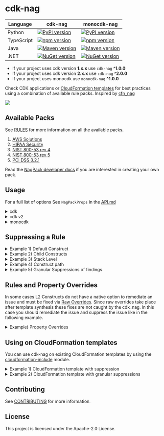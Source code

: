 <!--
Copyright Amazon.com, Inc. or its affiliates. All Rights Reserved.
SPDX-License-Identifier: Apache-2.0
-->

# cdk-nag

| Language   | cdk-nag                                                                                                                                              | monocdk-nag                                                                                                                                                  |
| ---------- | ---------------------------------------------------------------------------------------------------------------------------------------------------- | ------------------------------------------------------------------------------------------------------------------------------------------------------------ |
| Python     | [![PyPI version](https://img.shields.io/pypi/v/cdk-nag)](https://img.shields.io/pypi/v/cdk-nag)                                                      | [![PyPI version](https://img.shields.io/pypi/v/monocdk-nag)](https://img.shields.io/pypi/v/monocdk-nag)                                                      |
| TypeScript | [![npm version](https://img.shields.io/npm/v/cdk-nag)](https://img.shields.io/npm/v/cdk-nag)                                                         | [![npm version](https://img.shields.io/npm/v/monocdk-nag/latest-1?label=npm)](https://img.shields.io/npm/v/monocdk-nag/latest-1?label=npm)                   |
| Java       | [![Maven version](https://img.shields.io/maven-central/v/io.github.cdklabs/cdknag)](https://img.shields.io/maven-central/v/io.github.cdklabs/cdknag) | [![Maven version](https://img.shields.io/maven-central/v/io.github.cdklabs/monocdknag)](https://img.shields.io/maven-central/v/io.github.cdklabs/monocdknag) |
| .NET       | [![NuGet version](https://img.shields.io/nuget/v/Cdklabs.CdkNag)](https://img.shields.io/nuget/v/Cdklabs.CdkNag)                                     | [![NuGet version](https://img.shields.io/nuget/v/Cdklabs.MonocdkNag)](https://img.shields.io/nuget/v/Cdklabs.MonocdkNag)                                     |

* If your project uses cdk version **1.x.x** use `cdk-nag` **^1.0.0**
* If your project uses cdk version **2.x.x** use `cdk-nag` **^2.0.0**
* If your project uses monocdk use `monocdk-nag` **^1.0.0**

Check CDK applications or [CloudFormation templates](#using-on-cloudformation-templates) for best practices using a combination of available rule packs. Inspired by [cfn_nag](https://github.com/stelligent/cfn_nag)

![](cdk_nag.gif)

## Available Packs

See [RULES](./RULES.md) for more information on all the available packs.

1. [AWS Solutions](./RULES.md#awssolutions)
2. [HIPAA Security](./RULES.md#hipaa-security)
3. [NIST 800-53 rev 4](./RULES.md#nist-800-53-rev-4)
4. [NIST 800-53 rev 5](./RULES.md#nist-800-53-rev-5)
5. [PCI DSS 3.2.1](./RULES.md#pci-dss-321)

Read the [NagPack developer docs](./docs/NagPack.md) if you are interested in creating your own pack.

## Usage

For a full list of options See `NagPackProps` in the [API.md](./API.md#struct-nagpackprops)

<details>
<summary>cdk</summary>

```python
import { App, Aspects } from '@aws-cdk/core';
import { CdkTestStack } from '../lib/cdk-test-stack';
import { AwsSolutionsChecks } from 'cdk-nag';

const app = new App();
new CdkTestStack(app, 'CdkNagDemo');
// Simple rule informational messages
Aspects.of(app).add(new AwsSolutionsChecks());
// Additional explanations on the purpose of triggered rules
// Aspects.of(stack).add(new AwsSolutionsChecks({ verbose: true }));
```

</details><details>
<summary>cdk v2</summary>

```python
import { App, Aspects } from 'aws-cdk-lib';
import { CdkTestStack } from '../lib/cdk-test-stack';
import { AwsSolutionsChecks } from 'cdk-nag';

const app = new App();
new CdkTestStack(app, 'CdkNagDemo');
// Simple rule informational messages
Aspects.of(app).add(new AwsSolutionsChecks());
// Additional explanations on the purpose of triggered rules
// Aspects.of(stack).add(new AwsSolutionsChecks({ verbose: true }));
```

</details><details>
<summary>monocdk</summary>

```python
import { App, Aspects } from 'monocdk';
import { CdkTestStack } from '../lib/my-stack';
import { AwsSolutionsChecks } from 'monocdk-nag';

const app = new App();
new CdkTestStack(app, 'CdkNagDemo');
// Simple rule informational messages
Aspects.of(app).add(new AwsSolutionsChecks());
// Additional explanations on the purpose of triggered rules
// Aspects.of(stack).add(new AwsSolutionsChecks({ verbose: true }));
```

</details>

## Suppressing a Rule

<details>
  <summary>Example 1) Default Construct</summary>

```python
import { SecurityGroup, Vpc, Peer, Port } from '@aws-cdk/aws-ec2';
import { Construct, Stack, StackProps } from '@aws-cdk/core';
import { NagSuppressions } from 'cdk-nag';

export class CdkTestStack extends Stack {
  constructor(scope: Construct, id: string, props?: StackProps) {
    super(scope, id, props);
    const test = new SecurityGroup(this, 'test', {
      vpc: new Vpc(this, 'vpc'),
    });
    test.addIngressRule(Peer.anyIpv4(), Port.allTraffic());
    NagSuppressions.addResourceSuppressions(test, [
      { id: 'AwsSolutions-EC23', reason: 'lorem ipsum' },
    ]);
  }
}
```

</details><details>
  <summary>Example 2) Child Constructs</summary>

```python
import { User, PolicyStatement } from '@aws-cdk/aws-iam';
import { Construct, Stack, StackProps } from '@aws-cdk/core';
import { NagSuppressions } from 'cdk-nag';

export class CdkTestStack extends Stack {
  constructor(scope: Construct, id: string, props?: StackProps) {
    super(scope, id, props);
    const user = new User(this, 'rUser');
    user.addToPolicy(
      new PolicyStatement({
        actions: ['s3:PutObject'],
        resources: ['arn:aws:s3:::bucket_name/*'],
      })
    );
    // Enable adding suppressions to child constructs
    NagSuppressions.addResourceSuppressions(
      user,
      [
        {
          id: 'AwsSolutions-IAM5',
          reason: 'lorem ipsum',
          appliesTo: ['Resource::arn:aws:s3:::bucket_name/*'], // optional
        },
      ],
      true
    );
  }
}
```

</details><details>
  <summary>Example 3) Stack Level </summary>

```python
import { App, Aspects } from '@aws-cdk/core';
import { CdkTestStack } from '../lib/cdk-test-stack';
import { AwsSolutionsChecks, NagSuppressions } from 'cdk-nag';

const app = new App();
const stack = new CdkTestStack(app, 'CdkNagDemo');
Aspects.of(app).add(new AwsSolutionsChecks());
NagSuppressions.addStackSuppressions(stack, [
  { id: 'AwsSolutions-EC23', reason: 'lorem ipsum' },
]);
```

</details><details>
  <summary>Example 4) Construct path</summary>

If you received the following error on synth/deploy

```bash
[Error at /StackName/Custom::CDKBucketDeployment8675309/ServiceRole/Resource] AwsSolutions-IAM4: The IAM user, role, or group uses AWS managed policies
```

```python
import { Bucket } from '@aws-cdk/aws-s3';
import { BucketDeployment } from '@aws-cdk/aws-s3-deployment';
import { NagSuppressions } from 'cdk-nag';
import { Construct, Stack, StackProps } from '@aws-cdk/core';

export class CdkTestStack extends Stack {
  constructor(scope: Construct, id: string, props?: StackProps) {
    super(scope, id, props);
    new BucketDeployment(this, 'rDeployment', {
      sources: [],
      destinationBucket: Bucket.fromBucketName(this, 'rBucket', 'foo'),
    });
    NagSuppressions.addResourceSuppressionsByPath(
      this,
      '/StackName/Custom::CDKBucketDeployment8675309/ServiceRole/Resource',
      [{ id: 'AwsSolutions-IAM4', reason: 'at least 10 characters' }]
    );
  }
}
```

</details><details>
  <summary>Example 5) Granular Suppressions of findings</summary>

Certain rules support granular suppressions of `findings`. If you received the following errors on synth/deploy

```bash
[Error at /StackName/rFirstUser/DefaultPolicy/Resource] AwsSolutions-IAM5[Action::s3:*]: The IAM entity contains wildcard permissions and does not have a cdk_nag rule suppression with evidence for those permission.
[Error at /StackName/rFirstUser/DefaultPolicy/Resource] AwsSolutions-IAM5[Resource::*]: The IAM entity contains wildcard permissions and does not have a cdk_nag rule suppression with evidence for those permission.
[Error at /StackName/rSecondUser/DefaultPolicy/Resource] AwsSolutions-IAM5[Action::s3:*]: The IAM entity contains wildcard permissions and does not have a cdk_nag rule suppression with evidence for those permission.
[Error at /StackName/rSecondUser/DefaultPolicy/Resource] AwsSolutions-IAM5[Resource::*]: The IAM entity contains wildcard permissions and does not have a cdk_nag rule suppression with evidence for those permission.
```

By applying the following suppressions

```python
import { User } from '@aws-cdk/aws-iam';
import { NagSuppressions } from 'cdk-nag';
import { Construct, Stack, StackProps } from '@aws-cdk/core';

export class CdkTestStack extends Stack {
  constructor(scope: Construct, id: string, props?: StackProps) {
    super(scope, id, props);
    const firstUser = new User(this, 'rFirstUser');
    firstUser.addToPolicy(
      new PolicyStatement({
        actions: ['s3:*'],
        resources: ['*'],
      })
    );
    const secondUser = new User(this, 'rSecondUser');
    secondUser.addToPolicy(
      new PolicyStatement({
        actions: ['s3:*'],
        resources: ['*'],
      })
    );
    const thirdUser = new User(this, 'rSecondUser');
    thirdUser.addToPolicy(
      new PolicyStatement({
        actions: ['sqs:CreateQueue'],
        resources: [`arn:aws:sqs:${this.region}:${this.account}:*`],
      })
    );
    NagSuppressions.addResourceSuppressions(
      firstUser,
      [
        {
          id: 'AwsSolutions-IAM5',
          reason:
            "Only suppress AwsSolutions-IAM5 's3:*' finding on First User.",
          appliesTo: ['Action::s3:*'],
        },
      ],
      true
    );
    NagSuppressions.addResourceSuppressions(
      secondUser,
      [
        {
          id: 'AwsSolutions-IAM5',
          reason: 'Suppress all AwsSolutions-IAM5 findings on Second User.',
        },
      ],
      true
    );
    NagSuppressions.addResourceSuppressions(
      thirdUser,
      [
        {
          id: 'AwsSolutions-IAM5',
          reason: 'Suppress AwsSolutions-IAM5 on the SQS resource.',
          appliesTo: [
            {
              regex: '/^Resource::arn:aws:sqs:(.*):\\*$/g',
            },
          ],
        },
      ],
      true
    );
  }
}
```

You would see the following error on synth/deploy

```bash
[Error at /StackName/rFirstUser/DefaultPolicy/Resource] AwsSolutions-IAM5[Resource::*]: The IAM entity contains wildcard permissions and does not have a cdk_nag rule suppression with evidence for those permission.
```

</details>

## Rules and Property Overrides

In some cases L2 Constructs do not have a native option to remediate an issue and must be fixed via [Raw Overrides](https://docs.aws.amazon.com/cdk/latest/guide/cfn_layer.html#cfn_layer_raw). Since raw overrides take place after template synthesis these fixes are not caught by the cdk_nag. In this case you should remediate the issue and suppress the issue like in the following example.

<details>
  <summary>Example) Property Overrides</summary>

```python
import {
  Instance,
  InstanceType,
  InstanceClass,
  MachineImage,
  Vpc,
  CfnInstance,
} from '@aws-cdk/aws-ec2';
import { Construct, Stack, StackProps } from '@aws-cdk/core';
import { NagSuppressions } from 'cdk-nag';

export class CdkTestStack extends Stack {
  constructor(scope: Construct, id: string, props?: StackProps) {
    super(scope, id, props);
    const instance = new Instance(this, 'rInstance', {
      vpc: new Vpc(this, 'rVpc'),
      instanceType: new InstanceType(InstanceClass.T3),
      machineImage: MachineImage.latestAmazonLinux(),
    });
    const cfnIns = instance.node.defaultChild as CfnInstance;
    cfnIns.addPropertyOverride('DisableApiTermination', true);
    NagSuppressions.addResourceSuppressions(instance, [
      {
        id: 'AwsSolutions-EC29',
        reason: 'Remediated through property override.',
      },
    ]);
  }
}
```

</details>

## Using on CloudFormation templates

You can use cdk-nag on existing CloudFormation templates by using the [cloudformation-include](https://docs.aws.amazon.com/cdk/latest/guide/use_cfn_template.html#use_cfn_template_install) module.

<details>
  <summary>Example 1) CloudFormation template with suppression</summary>

Sample CloudFormation template with suppression

```json
{
  "Resources": {
    "rBucket": {
      "Type": "AWS::S3::Bucket",
      "Properties": {
        "BucketName": "some-bucket-name"
      },
      "Metadata": {
        "cdk_nag": {
          "rules_to_suppress": [
            {
              "id": "AwsSolutions-S1",
              "reason": "at least 10 characters"
            }
          ]
        }
      }
    }
  }
}
```

Sample App

```python
import { App, Aspects } from '@aws-cdk/core';
import { CdkTestStack } from '../lib/cdk-test-stack';
import { AwsSolutionsChecks } from 'cdk-nag';

const app = new App();
new CdkTestStack(app, 'CdkNagDemo');
Aspects.of(app).add(new AwsSolutionsChecks());
```

Sample Stack with imported template

```python
import { CfnInclude } from '@aws-cdk/cloudformation-include';
import { NagSuppressions } from 'cdk-nag';
import { Construct, Stack, StackProps } from '@aws-cdk/core';

export class CdkTestStack extends Stack {
  constructor(scope: Construct, id: string, props?: StackProps) {
    super(scope, id, props);
    new CfnInclude(this, 'Template', {
      templateFile: 'my-template.json',
    });
    // Add any additional suppressions
    NagSuppressions.addResourceSuppressionsByPath(
      this,
      '/CdkNagDemo/Template/rBucket',
      [
        {
          id: 'AwsSolutions-S2',
          reason: 'at least 10 characters',
        },
      ]
    );
  }
}
```

</details><details>
  <summary>Example 2) CloudFormation template with granular suppressions</summary>

Sample CloudFormation template with suppression

```json
{
  "Resources": {
    "myPolicy": {
      "Type": "AWS::IAM::Policy",
      "Properties": {
        "PolicyDocument": {
          "Statement": [
            {
              "Action": [
                "kms:Decrypt",
                "kms:DescribeKey",
                "kms:Encrypt",
                "kms:ReEncrypt*",
                "kms:GenerateDataKey*"
              ],
              "Effect": "Allow",
              "Resource": ["some-key-arn"]
            }
          ],
          "Version": "2012-10-17"
        }
      },
      "Metadata": {
        "cdk_nag": {
          "rules_to_suppress": [
            {
              "id": "AwsSolutions-IAM5",
              "reason": "Allow key data access",
              "applies_to": [
                "Action::kms:ReEncrypt*",
                "Action::kms:GenerateDataKey*"
              ]
            }
          ]
        }
      }
    }
  }
}
```

Sample App

```python
import { App, Aspects } from '@aws-cdk/core';
import { CdkTestStack } from '../lib/cdk-test-stack';
import { AwsSolutionsChecks } from 'cdk-nag';

const app = new App();
new CdkTestStack(app, 'CdkNagDemo');
Aspects.of(app).add(new AwsSolutionsChecks());
```

Sample Stack with imported template

```python
import { CfnInclude } from '@aws-cdk/cloudformation-include';
import { NagSuppressions } from 'cdk-nag';
import { Construct, Stack, StackProps } from '@aws-cdk/core';

export class CdkTestStack extends Stack {
  constructor(scope: Construct, id: string, props?: StackProps) {
    super(scope, id, props);
    new CfnInclude(this, 'Template', {
      templateFile: 'my-template.json',
    });
    // Add any additional suppressions
    NagSuppressions.addResourceSuppressionsByPath(
      this,
      '/CdkNagDemo/Template/myPolicy',
      [
        {
          id: 'AwsSolutions-IAM5',
          reason: 'Allow key data access',
          appliesTo: ['Action::kms:ReEncrypt*', 'Action::kms:GenerateDataKey*'],
        },
      ]
    );
  }
}
```

</details>

## Contributing

See [CONTRIBUTING](./CONTRIBUTING.md) for more information.

## License

This project is licensed under the Apache-2.0 License.
